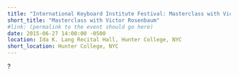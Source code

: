 ```yaml
---
title: "International Keyboard Institute Festival: Masterclass with Victor Rosenbaum"
short_title: "Masterclass with Victor Rosenbaum"
#link: (permalink to the event should go here)
date: 2015-06-27 14:00:00 -0500
location: Ida K. Lang Recital Hall, Hunter College, NYC
short_location: Hunter College, NYC
---
```


?
